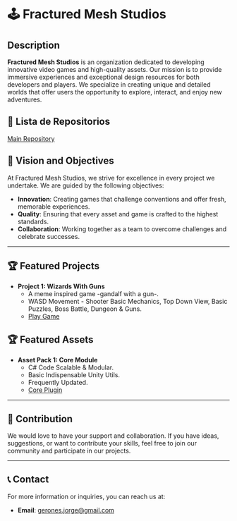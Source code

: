 # 🕹️ Fractured Mesh Studios


## Description
**Fractured Mesh Studios** is an organization dedicated to developing innovative video games and high-quality assets. Our mission is to provide immersive experiences and exceptional design resources for both developers and players. We specialize in creating unique and detailed worlds that offer users the opportunity to explore, interact, and enjoy new adventures.

## 📁 Lista de Repositorios
[Main Repository](https://github.com/orgs/Fractured-Mesh-Studios/repositories)

## 🌟 Vision and Objectives
At Fractured Mesh Studios, we strive for excellence in every project we undertake. We are guided by the following objectives:

- **Innovation**: Creating games that challenge conventions and offer fresh, memorable experiences.
- **Quality**: Ensuring that every asset and game is crafted to the highest standards.
- **Collaboration**: Working together as a team to overcome challenges and celebrate successes.

---

## 🏆 Featured Projects
- **Project 1: Wizards With Guns**
  - A meme inspired game -gandalf with a gun-.
  - WASD Movement - Shooter Basic Mechanics, Top Down View, Basic Puzzles, Boss Battle, Dungeon & Guns.
  - [Play Game](https://simmer.io/@Jorge_Gerones/wizardswithguns)

## 🏆 Featured Assets
- **Asset Pack 1: Core Module**
  - C# Code Scalable & Modular.
  - Basic Indispensable Unity Utils.
  - Frequently Updated.
  - [Core Plugin](https://github.com/Fractured-Mesh-Studios/com.fms.core.git)

---

## 🤝 Contribution
We would love to have your support and collaboration. If you have ideas, suggestions, or want to contribute your skills, feel free to join our community and participate in our projects.

---

## 📞 Contact
For more information or inquiries, you can reach us at:
- **Email**: gerones.jorge@gmail.com

